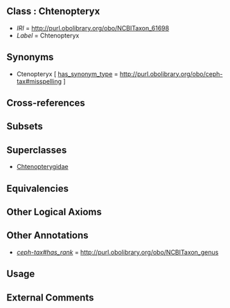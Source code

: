 
## Class : Chtenopteryx

 * *IRI* = http://purl.obolibrary.org/obo/NCBITaxon_61698
 * *Label* = Chtenopteryx

## Synonyms

 * Ctenopteryx [ [has_synonym_type](../../pe/oboInOwl#hasSynonymType.md) = http://purl.obolibrary.org/obo/ceph-tax#misspelling ]

## Cross-references


## Subsets


## Superclasses

 * [Chtenopterygidae](../../NCBITaxon/97/NCBITaxon_61697.md)

## Equivalencies


## Other Logical Axioms


## Other Annotations

 * *[ceph-tax#has_rank](../../ceph-tax#has/nk/ceph-tax#has_rank.md)* = http://purl.obolibrary.org/obo/NCBITaxon_genus

## Usage


## External Comments

